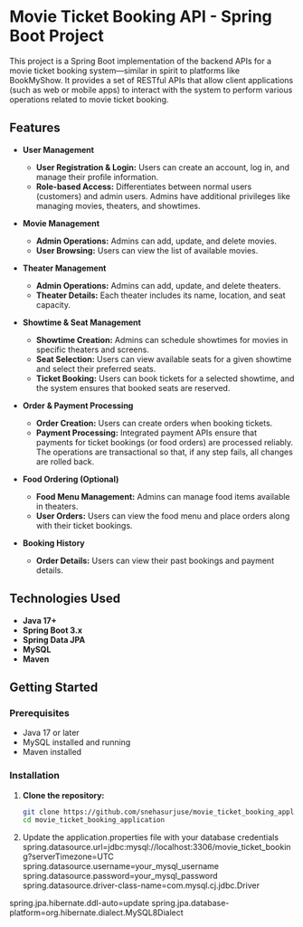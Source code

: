 # Movie Ticket Booking API - Spring Boot Project

This project is a Spring Boot implementation of the backend APIs for a movie ticket booking system—similar in spirit to platforms like BookMyShow. It provides a set of RESTful APIs that allow client applications (such as web or mobile apps) to interact with the system to perform various operations related to movie ticket booking.

## Features

- **User Management**
  - **User Registration & Login:** Users can create an account, log in, and manage their profile information.
  - **Role-based Access:** Differentiates between normal users (customers) and admin users. Admins have additional privileges like managing movies, theaters, and showtimes.

- **Movie Management**
  - **Admin Operations:** Admins can add, update, and delete movies.
  - **User Browsing:** Users can view the list of available movies.

- **Theater Management**
  - **Admin Operations:** Admins can add, update, and delete theaters.
  - **Theater Details:** Each theater includes its name, location, and seat capacity.

- **Showtime & Seat Management**
  - **Showtime Creation:** Admins can schedule showtimes for movies in specific theaters and screens.
  - **Seat Selection:** Users can view available seats for a given showtime and select their preferred seats.
  - **Ticket Booking:** Users can book tickets for a selected showtime, and the system ensures that booked seats are reserved.

- **Order & Payment Processing**
  - **Order Creation:** Users can create orders when booking tickets.
  - **Payment Processing:** Integrated payment APIs ensure that payments for ticket bookings (or food orders) are processed reliably. The operations are transactional so that, if any step fails, all changes are rolled back.

- **Food Ordering (Optional)**
  - **Food Menu Management:** Admins can manage food items available in theaters.
  - **User Orders:** Users can view the food menu and place orders along with their ticket bookings.

- **Booking History**
  - **Order Details:** Users can view their past bookings and payment details.

## Technologies Used

- **Java 17+**
- **Spring Boot 3.x**
- **Spring Data JPA**
- **MySQL**
- **Maven**

## Getting Started

### Prerequisites

- Java 17 or later
- MySQL installed and running
- Maven installed

### Installation

1. **Clone the repository:**
   ```bash
   git clone https://github.com/snehasurjuse/movie_ticket_booking_application.git
   cd movie_ticket_booking_application
2. Update the application.properties file with your database credentials
spring.datasource.url=jdbc:mysql://localhost:3306/movie_ticket_booking?serverTimezone=UTC
spring.datasource.username=your_mysql_username
spring.datasource.password=your_mysql_password
spring.datasource.driver-class-name=com.mysql.cj.jdbc.Driver

spring.jpa.hibernate.ddl-auto=update
spring.jpa.database-platform=org.hibernate.dialect.MySQL8Dialect
